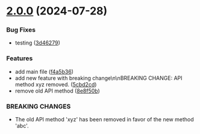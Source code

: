 # [2.0.0](https://github.com/nsgpriyanshu/nsdemo/compare/v1.0.8...v2.0.0) (2024-07-28)


### Bug Fixes

* testing ([3d46279](https://github.com/nsgpriyanshu/nsdemo/commit/3d4627977fe31282bb4df49b95cc8292b653b445))


### Features

* add main file ([f4a5b36](https://github.com/nsgpriyanshu/nsdemo/commit/f4a5b36975524f4641cc7945df0a102d2f4afe43))
* add new feature with breaking change\n\nBREAKING CHANGE: API method xyz removed. ([5cbd2cd](https://github.com/nsgpriyanshu/nsdemo/commit/5cbd2cd97048785b4a7105c9329d792a92fbc24f))
* remove old API method ([8e8f50b](https://github.com/nsgpriyanshu/nsdemo/commit/8e8f50bff93bbc741318e004bc666ba1aefdb8f6))


### BREAKING CHANGES

* The old API method 'xyz' has been removed in favor of the new method 'abc'.
